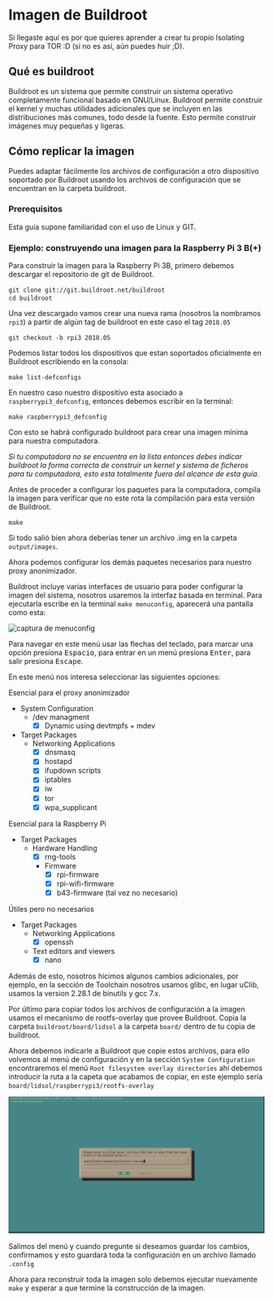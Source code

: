 # Imagen de Buildroot

Si llegaste aquí es por que quieres aprender a crear tu propio Isolating Proxy
para TOR :D (si no es así, aún puedes huir ;D).

## Qué es buildroot

Buildroot es un sistema que permite construir un sistema operativo
completamente funcional basado en GNU/Linux. Buildroot permite construir el
kernel y muchas utilidades adicionales que se incluyen en las distribuciones
más comunes, todo desde la fuente. Esto permite construir imágenes muy pequeñas
y ligeras.

## Cómo replicar la imagen

Puedes adaptar fácilmente los archivos de configuración a otro dispositivo
soportado por Buildroot usando los archivos de configuración que se encuentran
en la carpeta buildroot.

### Prerequisitos

Esta guía supone familiaridad con el uso de Linux y GIT.

### Ejemplo: construyendo una imagen para la Raspberry Pi 3 B(+)

Para construir la imagen para la Raspberry Pi 3B, primero debemos descargar el
repositorio de git de Buildroot.

```shell
git clone git://git.buildroot.net/buildroot
cd buildroot
```

Una vez descargado vamos crear una nueva rama (nosotros la nombramos `rpi3`)
a partir de algún tag de buildroot en este caso el tag `2018.05`

```shell
git checkout -b rpi3 2018.05
```

Podemos listar todos los dispositivos que estan soportados oficialmente en
Buildroot escribiendo en la consola:

```shell
make list-defconfigs
```

En nuestro caso nuestro dispositivo esta asociado a `raspberrypi3_defconfig`,
entonces debemos escribir en la terminal:

```shell
make raspberrypi3_defconfig
```

Con esto se habrá configurado buildroot para crear una imagen mínima para
nuestra computadora.

_Si tu computadora no se encuentra en la lista entonces debes indicar buildroot
la forma correcta de construir un kernel y sistema de ficheros para tu
computadora, esto esta totalmente fuera del alcance de esta guía._

Antes de proceder a configurar los paquetes para la computadora, compila la
imagen para verificar que no este rota la compilación para esta versión de
Buildroot.

```shell
make
```

Si todo salió bien ahora deberias tener un archivo .img en la carpeta
`output/images`.

Ahora podemos configurar los demás paquetes necesarios para nuestro proxy
anonimizador.

Buildroot incluye varias interfaces de usuario para poder configurar la imagen
del sistema, nosotros usaremos la interfaz basada en terminal. Para ejecutarla
escribe en la terminal `make menuconfig`, aparecerá una pantalla como esta:

![captura de menuconfig](../images/captura1.jpg)

Para navegar en este menú usar las flechas del teclado, para marcar una opción
presiona <kbd>Espacio</kbd>, para entrar en un menú presiona <kbd>Enter</kbd>,
para salir presiona <kbd>Escape</kbd>.

En este menú nos interesa seleccionar las siguientes opciones:

Esencial para el proxy anonimizador

- System Configuration
  - /dev managment
    - [x] Dynamic using devtmpfs + mdev
- Target Packages
  - Networking Applications
    - [x] dnsmasq
    - [x] hostapd
    - [x] ifupdown scripts
    - [x] iptables
    - [x] iw
    - [x] tor
    - [x] wpa_supplicant

Esencial para la Raspberry Pi

- Target Packages
  - Hardware Handling
    - [x] rng-tools
    - Firmware
      - [x] rpi-firmware
      - [x] rpi-wifi-firmware
      - [x] b43-firmware (tal vez no necesario)

Útiles pero no necesarios

- Target Packages
  - Networking Applications
    - [x] openssh
  - Text editors and viewers
    - [x] nano

Además de esto, nosotros hicimos algunos cambios adicionales, por ejemplo, en
la sección de Toolchain nosotros usamos glibc, en lugar uClib, usamos la
version 2.28.1 de binutils y gcc 7.x.

Por último para copiar todos los archivos de configuración a la imagen usamos
el mecanismo de rootfs-overlay que provee Buildroot. Copia la carpeta
`buildroot/board/lidsol` a la carpeta `board/` dentro de tu copia de buildroot.

Ahora debemos indicarle a Buildroot que copie estos archivos, para ello
volvemos al menú de configuración y en la sección `System Configuration`
encontraremos el menú `Root filesystem overlay directories` ahí debemos
introducir la ruta a la capeta que acabamos de copiar, en este ejemplo sería
`board/lidsol/raspberrypi3/rootfs-overlay`

![captura de menuconfig](../images/captura2.png)

Salimos del menú y cuando pregunte si deseamos guardar los cambios, confirmamos
y esto guardará toda la configuración en un archivo llamado `.config`

Ahora para reconstruir toda la imagen solo debemos ejecutar nuevamente `make`
y esperar a que termine la construcción de la imagen.
